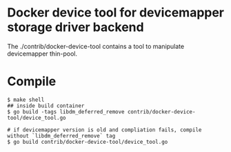Docker device tool for devicemapper storage driver backend
===================

The ./contrib/docker-device-tool contains a tool to manipulate devicemapper thin-pool.

Compile
========

    $ make shell
    ## inside build container
    $ go build -tags libdm_deferred_remove contrib/docker-device-tool/device_tool.go

    # if devicemapper version is old and compliation fails, compile without `libdm_deferred_remove` tag
    $ go build contrib/docker-device-tool/device_tool.go
